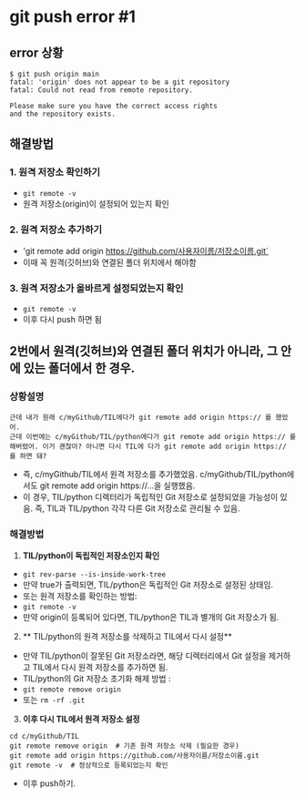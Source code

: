 # git push error #1

## error 상황
```
$ git push origin main
fatal: 'origin' does not appear to be a git repository
fatal: Could not read from remote repository.

Please make sure you have the correct access rights
and the repository exists.
```

## 해결방법

### 1. 원격 저장소 확인하기
- `git remote -v`
- 원격 저장소(origin)이 설정되어 있는지 확인


### 2. 원격 저장소 추가하기
- 'git remote add origin https://github.com/사용자이름/저장소이름.git`
- 이때 꼭 원격(깃허브)와 연결된 폴더 위치에서 해야함

### 3. 원격 저장소가 올바르게 설정되었는지 확인
- `git remote -v`
- 이후 다시 push 하면 됨



## 2번에서 원격(깃허브)와 연결된 폴더 위치가 아니라, 그 안에 있는 폴더에서 한 경우.

### 상황설명
```
근데 내가 원래 c/myGithub/TIL에다가 git remote add origin https:// 를 했었어.
근데 이번에는 c/myGithub/TIL/python에다가 git remote add origin https:// 를 해버렸어. 이거 괜찮아? 아니면 다시 TIL에 다가 git remote add origin https:// 를 하면 돼?
```
- 즉, c/myGithub/TIL에서 원격 저장소를 추가했었음.
c/myGithub/TIL/python에서도 git remote add origin https://...을 실행했음.
- 이 경우, TIL/python 디렉터리가 독립적인 Git 저장소로 설정되었을 가능성이 있음. 즉, TIL과 TIL/python 각각 다른 Git 저장소로 관리될 수 있음.

### 해결방법
1. **TIL/python이 독립적인 저장소인지 확인**
- `git rev-parse --is-inside-work-tree`
- 만약 true가 출력되면, TIL/python은 독립적인 Git 저장소로 설정된 상태임.
- 또는 원격 저장소를 확인하는 방법:
- `git remote -v`
- 만약 origin이 등록되어 있다면, TIL/python은 TIL과 별개의 Git 저장소가 됨.

2. ** TIL/python의 원격 저장소를 삭제하고 TIL에서 다시 설정**
- 만약 TIL/python이 잘못된 Git 저장소라면, 해당 디렉터리에서 Git 설정을 제거하고 TIL에서 다시 원격 저장소를 추가하면 됨.
- TIL/python의 Git 저장소 초기화 해제 방법 :
- `git remote remove origin`
- 또는 `rm -rf .git`

3. **이후 다시 TIL에서 원격 저장소 설정**
```
cd c/myGithub/TIL
git remote remove origin  # 기존 원격 저장소 삭제 (필요한 경우)
git remote add origin https://github.com/사용자이름/저장소이름.git
git remote -v  # 정상적으로 등록되었는지 확인
```
- 이후 push하기.

